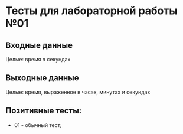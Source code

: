 # Тесты для лабораторной работы №01

## Входные данные
Целые: время в секундах

## Выходные данные
Целые: время, выраженное в часах, минутах и секундах

## Позитивные тесты:
- 01 - обычный тест;
